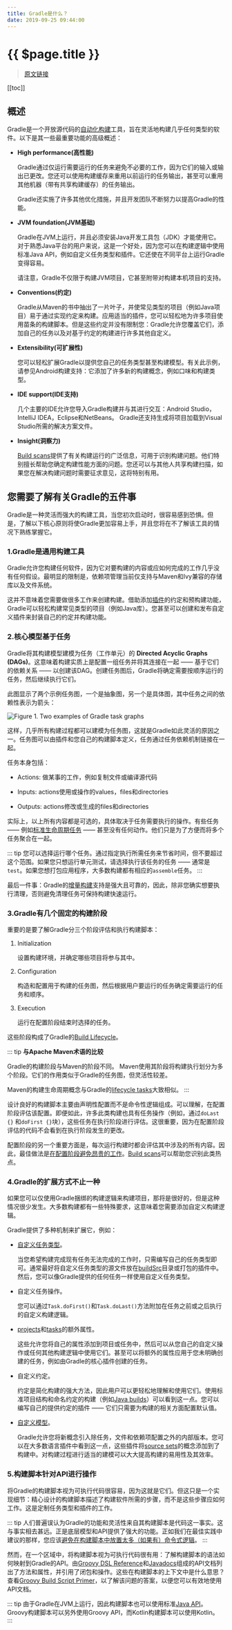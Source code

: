 ```yaml
---
title: Gradle是什么？
date: 2019-09-25 09:44:00
---
```


# {{ $page.title }}

> [原文链接](https://docs.gradle.org/current/userguide/what_is_gradle.html#what_is_gradle)

[[toc]]

## 概述

Gradle是一个开放源代码的[自动化构建](1)工具，旨在灵活地构建几乎任何类型的软件。以下是其一些最重要功能的高级概述：

- **High performance(高性能)**

  Gradle通过仅运行需要运行的任务来避免不必要的工作，因为它们的输入或输出已更改。您还可以使用构建缓存来重用以前运行的任务输出，甚至可以重用其他机器（带有共享构建缓存）的任务输出。

  Gradle还实施了许多其他优化措施，并且开发团队不断努力以提高Gradle的性能。

- **JVM foundation(JVM基础)**

  Gradle在JVM上运行，并且必须安装Java开发工具包（JDK）才能使用它。对于熟悉Java平台的用户来说，这是一个好处，因为您可以在构建逻辑中使用标准Java API，例如自定义任务类型和插件。它还使在不同平台上运行Gradle变得容易。

  请注意，Gradle不仅限于构建JVM项目，它甚至附带对构建本机项目的支持。

- **Conventions(约定)**

  Gradle从Maven的书中抽出了一片叶子，并使常见类型的项目（例如Java项目）易于通过实现约定来构建。应用适当的插件，您可以轻松地为许多项目使用苗条的构建脚本。但是这些约定并没有限制您：Gradle允许您覆盖它们，添加自己的任务以及对基于约定的构建进行许多其他自定义。

- **Extensibility(可扩展性)**

  您可以轻松扩展Gradle以提供您自己的任务类型甚至构建模型。有关此示例，请参见Android构建支持：它添加了许多新的构建概念，例如口味和构建类型。

- **IDE support(IDE支持)**

  几个主要的IDE允许您导入Gradle构建并与其进行交互：Android Studio，IntelliJ IDEA，Eclipse和NetBeans。 Gradle还支持生成将项目加载到Visual Studio所需的解决方案文件。

- **Insight(洞察力)**

  [Build scans](https://scans.gradle.com/?_ga=2.70265232.1480847771.1569235223-1279986108.1569235223)提供了有关构建运行的广泛信息，可用于识别构建问题。他们特别擅长帮助您确定构建性能方面的问题。您还可以与其他人共享构建扫描，如果您在解决构建问题时需要征求意见，这将特别有用。

## 您需要了解有关Gradle的五件事

Gradle是一种灵活而强大的构建工具，当您初次启动时，很容易感到恐惧。但是，了解以下核心原则将使Gradle更加容易上手，并且您将在不了解该工具的情况下熟练掌握它。


### 1.Gradle是通用构建工具

Gradle允许您构建任何软件，因为它对要构建的内容或应如何完成的工作几乎没有任何假设。最明显的限制是，依赖项管理当前仅支持与Maven和Ivy兼容的存储库以及文件系统。

这并不意味着您需要做很多工作来创建构建。借助添加[插件](https://docs.gradle.org/current/userguide/plugins.html#plugins)的约定和预构建功能，Gradle可以轻松构建常见类型的项目（例如Java库）。您甚至可以创建和发布自定义插件来封装自己的约定并构建功能。

### 2.核心模型基于任务

Gradle将其构建模型建模为任务（工作单元）的 **Directed Acyclic Graphs (DAGs)**。这意味着构建实质上是配置一组任务并将其连接在一起 —— 基于它们的依赖关系 —— 以创建该DAG。创建任务图后，Gradle将确定需要按顺序运行的任务，然后继续执行它们。

此图显示了两个示例任务图，一个是抽象图，另一个是具体图，其中任务之间的依赖性表示为箭头：

![Figure 1. Two examples of Gradle task graphs](https://docs.gradle.org/current/userguide/img/task-dag-examples.png)

这样，几乎所有构建过程都可以建模为任务图，这就是Gradle如此灵活的原因之一。任务图可以由插件和您自己的构建脚本定义，任务通过任务依赖机制链接在一起。

任务本身包括：

- Actions: 做某事的工作，例如复制文件或编译源代码

- Inputs: actions使用或操作的values，files和directories

- Outputs: actions修改或生成的files和directories

实际上，以上所有内容都是可选的，具体取决于任务需要执行的操作。有些任务 —— 例如[标准生命周期任务](https://docs.gradle.org/current/userguide/base_plugin.html#sec:base_tasks) —— 甚至没有任何动作。他们只是为了方便而将多个任务聚合在一起。

::: tip
您可以选择运行哪个任务。通过指定执行所需任务来节省时间，但不要超过这个范围。如果您只想运行单元测试，请选择执行该任务的任务 —— 通常是`test`。如果您想打包应用程序，大多数构建都有相应的`assemble`任务。
:::

最后一件事：Gradle的[增量构建](https://docs.gradle.org/current/userguide/more_about_tasks.html#sec:up_to_date_checks)支持是强大且可靠的，因此，除非您确实想要执行清理，否则避免清理任务可保持构建快速运行。

### 3.Gradle有几个固定的构建阶段

重要的是要了解Gradle分三个阶段评估和执行构建脚本：

1. Initialization

    设置构建环境，并确定哪些项目将参与其中。

2. Configuration

    构造和配置用于构建的任务图，然后根据用户要运行的任务确定需要运行的任务和顺序。

3. Execution

    运行在配置阶段结束时选择的任务。

这些阶段构成了Gradle的[Build Lifecycle](https://docs.gradle.org/current/userguide/build_lifecycle.html#build_lifecycle)。

::: tip
**与Apache Maven术语的比较**

Gradle的构建阶段与Maven的阶段不同。 Maven使用其阶段将构建执行划分为多个阶段。它们的作用类似于Gradle的任务图，但灵活性较差。

Maven的构建生命周期概念与Gradle的[lifecycle tasks](https://docs.gradle.org/current/userguide/base_plugin.html#sec:base_tasks)大致相似。
:::

设计良好的构建脚本主要由声明性配置而不是命令性逻辑组成。可以理解，在配置阶段评估该配置。即便如此，许多此类构建也具有任务操作（例如，通过`doLast {}` 和`doFirst {}`块），这些任务在执行阶段进行评估。这很重要，因为在配置阶段评估的代码不会看到在执行阶段发生的更改。

配置阶段的另一个重要方面是，每次运行构建时都会评估其中涉及的所有内容。因此，最佳做法是[在配置阶段避免昂贵的工作](https://docs.gradle.org/current/userguide/authoring_maintainable_build_scripts.html#sec:minimize_logic_executed_configuration_phase)。[Build scans](https://scans.gradle.com/?_ga=2.65399086.1480847771.1569235223-1279986108.1569235223)可以帮助您识别此类热点。

### 4.Gradle的扩展方式不止一种

如果您可以仅使用Gradle捆绑的构建逻辑来构建项目，那将是很好的，但是这种情况很少发生。大多数构建都有一些特殊要求，这意味着您需要添加自定义构建逻辑。

Gradle提供了多种机制来扩展它，例如：

- [自定义任务类型](#custom_task)。

    当您希望构建完成现有任务无法完成的工作时，只需编写自己的任务类型即可。通常最好将自定义任务类型的源文件放在[buildSrc](https://docs.gradle.org/current/userguide/organizing_gradle_projects.html#sec:build_sources)目录或打包的插件中。然后，您可以像Gradle提供的任何任务一样使用自定义任务类型。

- 自定义任务操作。

    您可以通过`Task.doFirst()`和`Task.doLast()`方法附加在任务之前或之后执行的自定义构建逻辑。

- [projects](https://docs.gradle.org/current/userguide/writing_build_scripts.html#sec:extra_properties)和[tasks](https://docs.gradle.org/current/userguide/writing_build_scripts.html#sec:extra_task_properties)的额外属性。

    这些允许您将自己的属性添加到项目或任务中，然后可以从您自己的自定义操作或任何其他构建逻辑中使用它们。甚至可以将额外的属性应用于您未明确创建的任务，例如由Gradle的核心插件创建的任务。

- 自定义约定。

    约定是简化构建的强大方法，因此用户可以更轻松地理解和使用它们。使用标准项目结构和命名约定的构建（例如[Java builds](https://docs.gradle.org/current/userguide/building_java_projects.html#building_java_projects)）可以看到这一点。您可以编写自己的提供约定的插件 —— 它们只需要为构建的相关方面配置默认值。

- [自定义模型](https://guides.gradle.org/implementing-gradle-plugins/#modeling_dsl_like_apis)。

    Gradle允许您将新概念引入除任务，文件和依赖项配置之外的内部版本。您可以在大多数语言插件中看到这一点，这些插件将[source sets](https://docs.gradle.org/current/userguide/building_java_projects.html#sec:java_source_sets)的概念添加到了构建中。对构建过程进行适当的建模可以大大提高构建的易用性及其效率。

### 5.构建脚本针对API进行操作

将Gradle的构建脚本视为可执行代码很容易，因为这就是它们。但这只是一个实现细节：精心设计的构建脚本描述了构建软件所需的步骤，而不是这些步骤应如何工作。这是定制任务类型和插件的工作。

::: tip
人们普遍误认为Gradle的功能和灵活性来自其构建脚本是代码这一事实。这与事实相去甚远。正是底层模型和API提供了强大的功能。正如我们在最佳实践中建议的那样，您应该[避免在构建脚本中放置太多（如果有）命令式逻辑](https://docs.gradle.org/current/userguide/authoring_maintainable_build_scripts.html#sec:avoid_imperative_logic_in_scripts)。
:::

然而，在一个区域中，将构建脚本视为可执行代码很有用：了解构建脚本的语法如何映射到Gradle的API。由[Groovy DSL Reference](https://docs.gradle.org/current/dsl/)和[Javadocs](https://docs.gradle.org/current/javadoc/)组成的API文档列出了方法和属性，并引用了闭包和操作。这些在构建脚本的上下文中是什么意思？查看[Groovy Build Script Primer](https://docs.gradle.org/current/userguide/groovy_build_script_primer.html#groovy_build_script_primer)，以了解该问题的答案，以便您可以有效地使用API​​文档。

::: tip
由于Gradle在JVM上运行，因此构建脚本也可以使用标准[Java API](https://docs.oracle.com/javase/8/docs/api/)。 Groovy构建脚本可以另外使用Groovy API，而Kotlin构建脚本可以使用Kotlin。
:::

